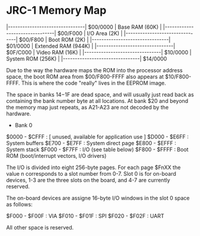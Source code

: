 JRC-1 Memory Map
================

|--------------------------------| $00/0000
|         Base RAM (60K)         |
|--------------------------------| $00/F000
|         I/O Area (2K)          |
|--------------------------------| $00/F800
|         Boot ROM (2K)          |
|--------------------------------| $01/0000
|      Extended RAM (944K)       |
|--------------------------------| $0F/C000
|        Video RAM (16K)         |
|--------------------------------| $10/0000
|       System ROM (256K)        |
|--------------------------------| $14/0000

Due to the way the hardware maps the ROM into the processor address space, the
boot ROM area from $00/F800-FFFF also appears at $10/F800-FFFF. This is where
the code "really" lives in the EEPROM image.

The space in banks $14-$1F are dead space, and will usually just read back as
containing the bank number byte at all locations. At bank $20 and beyond the
memory map just repeats, as A21-A23 are not decoded by the hardware.

* Bank 0

$0000 - $CFFF : [ unused, available for application use ]
$D000 - $E6FF : System buffers
$E700 - $E7FF : System direct page
$E800 - $EFFF : System stack
$F000 - $F7FF : I/O (see table below)
$F800 - $FFFF : Boot ROM (boot/interrupt vectors, I/O drivers)

The I/O is divided into eight 256-byte pages. For each page $FnXX the
value n corresponds to a slot number from 0-7. Slot 0 is for on-board
devices, 1-3 are the three slots on the board, and 4-7 are currently
reserved.

The on-board devices are assigne 16-byte I/O windows in the slot 0 space
as follows:

$F000 - $F00F : VIA
$F010 - $F01F : SPI
$F020 - $F02F : UART

All other space is reserved.
